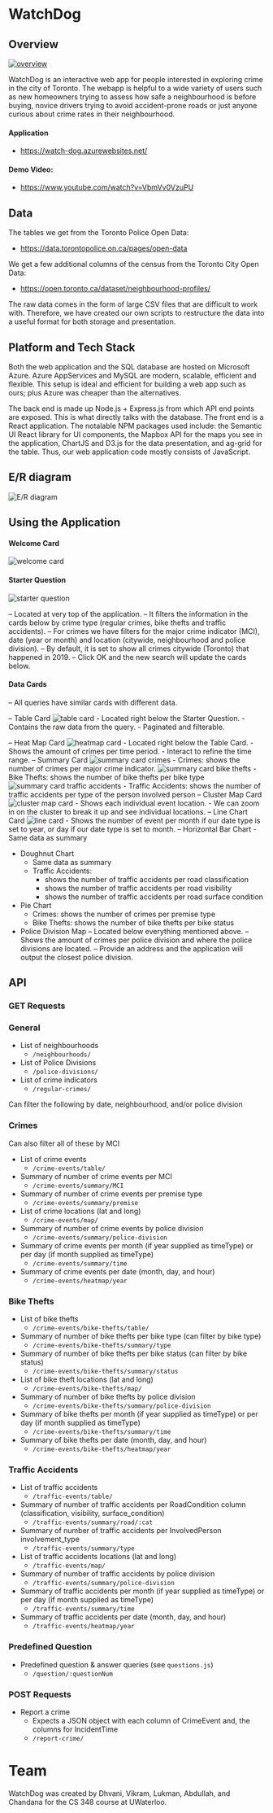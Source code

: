# WatchDog

## Overview

[![overview](overview.gif)](https://www.youtube.com/watch?v=VbmVv0VzuPU)

WatchDog is an interactive web app for people interested in exploring crime in the city of Toronto. The webapp is helpful to a wide variety of users such as new homeowners trying to assess how safe a neighbourhood is before buying, novice drivers trying to avoid accident-prone roads or just anyone curious about crime rates in their neighbourhood.

#### Application
- https://watch-dog.azurewebsites.net/

#### Demo Video:
- https://www.youtube.com/watch?v=VbmVv0VzuPU

## Data

The tables we get from the Toronto Police Open Data:
- https://data.torontopolice.on.ca/pages/open-data

We get a few additional columns of the census from the Toronto City Open Data:
- https://open.toronto.ca/dataset/neighbourhood-profiles/

The raw data comes in the form of large CSV files that are difficult to work with. Therefore, we have created our own scripts to restructure the data into a useful format for both storage and presentation.

## Platform and Tech Stack

Both the web application and the SQL database are hosted on Microsoft Azure. Azure AppServices and MySQL are modern, scalable, efficient and flexible. This setup is ideal and efficient for building a web app such as ours; plus Azure was cheaper than the alternatives.

The back end is made up Node.js + Express.js from which API end points are exposed. This is what directly talks with the database. The front end is a React application. The notalable NPM packages used include: the Semantic UI React library for UI components, the Mapbox API for the maps you see in the application, ChartJS and D3.js for the data presentation, and ag-grid for the table. Thus, our web application code mostly consists of JavaScript.

## E/R diagram
![E/R diagram](ER_Diagram.png)

## Using the Application

#### Welcome Card
![welcome card](welcome_card.png)

#### Starter Question
![starter question](screenshots/starter_question.gif)

– Located at very top of the application.
– It filters the information in the cards below by crime type (regular crimes, bike thefts and traffic accidents).
– For crimes we have filters for the major crime indicator (MCI), date (year or month) and location (citywide, neighbourhood and police division).
– By default, it is set to show all crimes citywide (Toronto) that happened in 2019.
– Click OK and the new search will update the cards below.

#### Data Cards
– All queries have similar cards with different data.

– Table Card
![table card](screenshots/table_card.gif)
    - Located right below the Starter Question.
    - Contains the raw data from the query.
    - Paginated and filterable.

– Heat Map Card
![heatmap card](screenshots/heatmap_card.gif)
    - Located right below the Table Card.
    - Shows the amount of crimes per time period.
    - Interact to refine the time range.
– Summary Card
![summary card crimes](screenshots/summary_card_crimes.png)
    - Crimes: shows the number of crimes per major crime indicator.
![summary card bike thefts](screenshots/summary_card_bike_thefts.gif)
    - Bike Thefts: shows the number of bike thefts per bike type
![summary card traffic accidents](screenshots/summary_card_traffic_accidents.gif)
    - Traffic Accidents: shows the number of traffic accidents per type of the person involved person
– Cluster Map Card
![cluster map card](screenshots/cluster_map_card.gif)
    - Shows each individual event location.
    - We can zoom in on the cluster to break it up and see individual locations.
– Line Chart Card
![line card](screenshots/line_card.png)
    - Shows the number of event per month if our date type is set to year, or day if our date type is set to month.
– Horizontal Bar Chart
    - Same data as summary
- Doughnut Chart
    - Same data as summary
    - Traffic Accidents:
        - shows the number of traffic accidents per road classification
        - shows the number of traffic accidents per road visibility
        - shows the number of traffic accidents per road surface condition
- Pie Chart
    - Crimes: shows the number of crimes per premise type
    - Bike Thefts: shows the number of bike thefts per bike status
- Police Division Map
    – Located below everything mentioned above.
    – Shows the amount of crimes per police division and where the police divisions are located.
    – Provide an address and the application will output the closest police division.



## API

### GET Requests

### General

- List of neighbourhoods
  - `/neighbourhoods/`
- List of Police Divisions
  - `/police-divisions/`
- List of crime indicators
  - `/regular-crimes/`

Can filter the following by date, neighbourhood, and/or police division

### Crimes

Can also filter all of these by MCI

- List of crime events
  - `/crime-events/table/`
- Summary of number of crime events per MCI
  - `/crime-events/summary/MCI`
- Summary of number of crime events per premise type
  - `/crime-events/summary/premise`
- List of crime locations (lat and long)
  - `/crime-events/map/`
- Summary of number of crime events by police division
  - `/crime-events/summary/police-division`
- Summary of crime events per month (if year supplied as timeType) or per day (if month supplied as timeType)
  - `/crime-events/summary/time`
- Summary of crime events per date (month, day, and hour)
  - `/crime-events/heatmap/year`

### Bike Thefts

- List of bike thefts
  - `/crime-events/bike-thefts/table/`
- Summary of number of bike thefts per bike type (can filter by bike type)
  - `/crime-events/bike-thefts/summary/type`
- Summary of number of bike thefts per bike status (can filter by bike status)
  - `/crime-events/bike-thefts/summary/status`
- List of bike theft locations (lat and long)
  - `/crime-events/bike-thefts/map/`
- Summary of number of bike thefts by police division
  - `/crime-events/bike-thefts/summary/police-division`
- Summary of bike thefts per month (if year supplied as timeType) or per day (if month supplied as timeType)
  - `/crime-events/bike-thefts/summary/time`
- Summary of bike thefts per date (month, day, and hour)
  - `/crime-events/bike-thefts/heatmap/year`

### Traffic Accidents

- List of traffic accidents
  - `/traffic-events/table/`
- Summary of number of traffic accidents per RoadCondition column (classification, visibility, surface_condition)
  - `/traffic-events/summary/road/:cat`
- Summary of number of traffic accidents per InvolvedPerson involvement_type
  - `/traffic-events/summary/type`
- List of traffic accidents locations (lat and long)
  - `/traffic-events/map/`
- Summary of number of traffic accidents by police division
  - `/traffic-events/summary/police-division`
- Summary of traffic accidents per month (if year supplied as timeType) or per day (if month supplied as timeType)
  - `/traffic-events/summary/time`
- Summary of traffic accidents per date (month, day, and hour)
  - `/traffic-events/heatmap/year`

### Predefined Question

- Predefined question & answer queries (see `questions.js`)
  - `/question/:questionNum`

### POST Requests

- Report a crime
  - Expects a JSON object with each column of CrimeEvent and, the columns for IncidentTime
  - `/report-crime/`


# Team
WatchDog was created by Dhvani, Vikram, Lukman, Abdullah, and Chandana for the CS 348 course at UWaterloo.